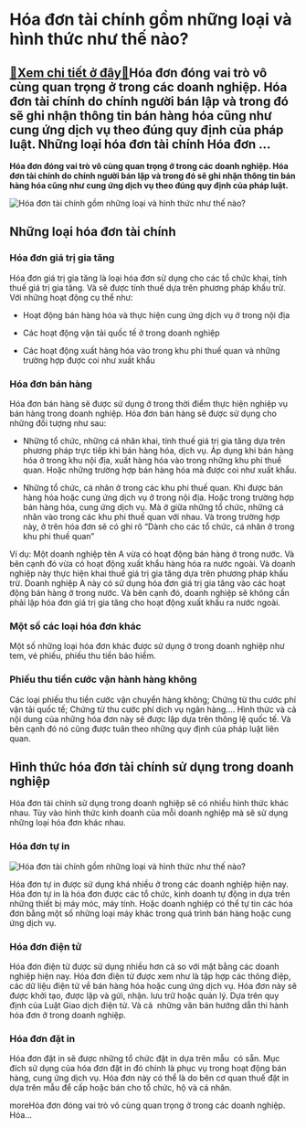 Hóa đơn tài chính gồm những loại và hình thức như thế nào?
==========================================================

[:gift:Xem chi tiết ở đây:gift:](https://hddtvn.com/hoa-don-tai-chinh-gom-nhung-loai-va-hinh-thuc-nhu-the-nao/)Hóa đơn đóng vai trò vô cùng quan trọng ở trong các doanh nghiệp. Hóa đơn tài chính do chính người bán lập và trong đó sẽ ghi nhận thông tin bán hàng hóa cũng như cung ứng dịch vụ theo đúng quy định của pháp luật. Những loại hóa đơn tài chính Hóa đơn …
------------------------------------------------------------------------------------------------------------------------------------------------------------------------------------------------------------------------------------------------------------

**Hóa đơn đóng vai trò vô cùng quan trọng ở trong các doanh nghiệp. Hóa đơn tài chính do chính người bán lập và trong đó sẽ ghi nhận thông tin bán hàng hóa cũng như cung ứng dịch vụ theo đúng quy định của pháp luật.**


![Hóa đơn tài chính gồm những loại và hình thức như thế nào?](https://hddtvn.com/wp-content/uploads/2021/01/cach-lap-thong-bao-phat-hanh-hoa-don.jpg)


Những loại hóa đơn tài chính
----------------------------


### Hóa đơn giá trị gia tăng


Hóa đơn giá trị gia tăng là loại hóa đơn sử dụng cho các tổ chức khai, tính thuế giá trị gia tăng. Và sẽ được tính thuế dựa trên phương pháp khấu trừ. Với những hoạt động cụ thể như:




* Hoạt động bán hàng hóa và thực hiện cung ứng dịch vụ ở trong nội địa

* Các hoạt động vận tải quốc tế ở trong doanh nghiệp

* Các hoạt động xuất hàng hóa vào trong khu phi thuế quan và những trường hợp được coi như xuất khẩu



### Hóa đơn bán hàng


Hóa đơn bán hàng sẽ được sử dụng ở trong thời điểm thực hiện nghiệp vụ bán hàng trong doanh nghiệp. Hóa đơn bán hàng sẽ được sử dụng cho những đối tượng như sau:




* Những tổ chức, những cá nhân khai, tính thuế giá trị gia tăng dựa trên phương pháp trực tiếp khi bán hàng hóa, dịch vụ. Áp dụng khi bán hàng hóa ở trong khu nội địa, xuất hàng hóa vào trong những khu phi thuế quan. Hoặc những trường hợp bán hàng hóa mà được coi như xuất khẩu.

* Những tổ chức, cá nhân ở trong các khu phi thuế quan. Khi được bán hàng hóa hoặc cung ứng dịch vụ ở trong nội địa. Hoặc trong trường hợp bán hàng hóa, cung ứng dịch vụ. Mà ở giữa những tổ chức, những cá nhân vào trong các khu phi thuế quan với nhau. Và trong trường hợp này, ở trên hóa đơn sẽ có ghi rõ “Dành cho các tổ chức, cá nhân ở trong khu phi thuế quan”



Ví dụ: Một doanh nghiệp tên A vừa có hoạt động bán hàng ở trong nước. Và bên cạnh đó vừa có hoạt động xuất khẩu hàng hóa ra nước ngoài. Và doanh nghiệp này thực hiện khai thuế giá trị gia tăng dựa trên phương pháp khấu trừ. Doanh nghiệp A này có sử dụng hóa đơn giá trị gia tăng vào các hoạt động bán hàng ở trong nước. Và bên cạnh đó, doanh nghiệp sẽ không cần phải lập hóa đơn giá trị gia tăng cho hoạt động xuất khẩu ra nước ngoài.


### Một số các loại hóa đơn khác


Một số những loại hóa đơn khác được sử dụng ở trong doanh nghiệp như tem, vé phiếu, phiếu thu tiền bảo hiểm.


### Phiếu thu tiền cước vận hành hàng không


Các loại phiếu thu tiền cước vận chuyển hàng không; Chứng từ thu cước phí vận tải quốc tế; Chứng từ thu cước phí dịch vụ ngân hàng…. Hình thức và cả nội dung của những hóa đơn này sẽ được lập dựa trên thông lệ quốc tế. Và bên cạnh đó nó cũng được tuân theo những quy định của pháp luật liên quan.


Hình thức hóa đơn tài chính sử dụng trong doanh nghiệp
------------------------------------------------------


Hóa đơn tài chính sử dụng trong doanh nghiệp sẽ có nhiều hình thức khác nhau. Tùy vào hình thức kinh doanh của mỗi doanh nghiệp mà sẽ sử dụng những loại hóa đơn khác nhau.


### Hóa đơn tự in


![Hóa đơn tài chính gồm những loại và hình thức như thế nào?](https://hddtvn.com/wp-content/uploads/2021/01/32811214.jpg)


Hóa đơn tự in được sử dụng khá nhiều ở trong các doanh nghiệp hiện nay. Hóa đơn tự in là hóa đơn được các tổ chức, kinh doanh tự động in dựa trên những thiết bị máy móc, máy tính. Hoặc doanh nghiệp có thể tự tin các hóa đơn bằng một số những loại máy khác trong quá trình bán hàng hoặc cung ứng dịch vụ.


### Hóa đơn điện tử


Hóa đơn điện tử được sử dụng nhiều hơn cả so với mặt bằng các doanh nghiệp hiện nay. Hóa đơn điện tử được xem như là tập hợp các thông điệp, các dữ liệu điện tử về bán hàng hóa hoặc cung ứng dịch vụ. Hóa đơn này sẽ được khởi tạo, được lập và gửi, nhận. lưu trữ hoặc quản lý. Dựa trên quy định của Luật Giao dịch điện tử. Và cả  những văn bản hướng dẫn thi hành hóa đơn ở trong doanh nghiệp.


### Hóa đơn đặt in


Hóa đơn đặt in sẽ được những tổ chức đặt in dựa trên mẫu  có sẵn. Mục đích sử dụng của hóa đơn đặt in đó chính là phục vụ trong hoạt động bán hàng, cung ứng dịch vụ. Hóa đơn này có thể là do bên cơ quan thuế đặt in dựa trên mẫu để cấp hoặc bán cho tổ chức, hộ và cá nhân.


moreHóa đơn đóng vai trò vô cùng quan trọng ở trong các doanh nghiệp. Hóa…

